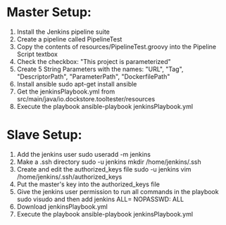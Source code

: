 # Master Setup:
1.  Install the Jenkins pipeline suite
2.  Create a pipeline called PipelineTest
3.  Copy the contents of resources/PipelineTest.groovy into the Pipeline Script textbox
4.  Check the checkbox:  "This project is parameterized"
5.  Create 5 String Parameters with the names: "URL", "Tag", "DescriptorPath", "ParameterPath", "DockerfilePath"
6.  Install ansible
    sudo apt-get install ansible
7.  Get the jenkinsPlaybook.yml from src/main/java/io.dockstore.tooltester/resources
8.  Execute the playbook
    ansible-playbook jenkinsPlaybook.yml

# Slave Setup:
1. Add the jenkins user
    sudo useradd -m jenkins
2. Make a .ssh directory
    sudo -u jenkins mkdir /home/jenkins/.ssh
3. Create and edit the authorized_keys file
    sudo -u jenkins vim /home/jenkins/.ssh/authorized_keys
4. Put the master's key into the authorized_keys file
5. Give the jenkins user permission to run all commands in the playbook
    sudo visudo and then add jenkins ALL= NOPASSWD: ALL
6. Download jenkinsPlaybook.yml
7. Execute the playbook
    ansible-playbook jenkinsPlaybook.yml